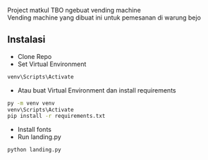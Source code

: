 Project matkul TBO ngebuat vending machine
<br />Vending machine yang dibuat ini untuk pemesanan di warung bejo

## Instalasi

- Clone Repo
- Set Virtual Environment
```bash
venv\Scripts\Activate
```
- Atau buat Virtual Environment dan install requirements
```bash
py -m venv venv
venv\Scripts\Activate
pip install -r requirements.txt
```
- Install fonts
- Run landing.py
```bash
python landing.py
```
